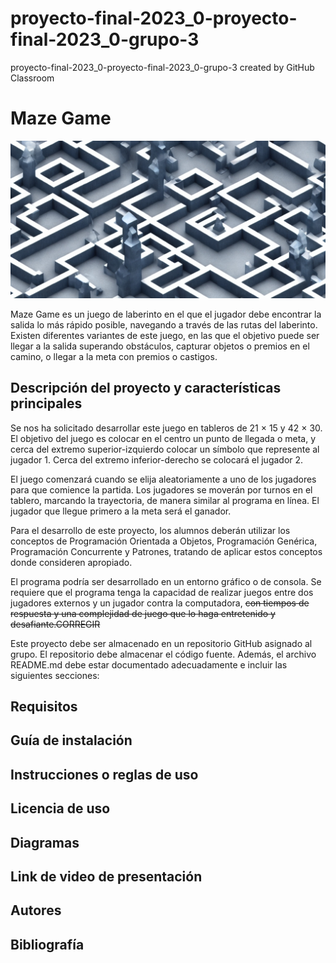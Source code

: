 # proyecto-final-2023_0-proyecto-final-2023_0-grupo-3
proyecto-final-2023_0-proyecto-final-2023_0-grupo-3 created by GitHub Classroom
# Maze Game

![Maze Game Logo](https://github.com/CS1103/proyecto-final-2023_0-proyecto-final-2023_0-grupo-3/blob/main/prueba1.png)

Maze Game es un juego de laberinto en el que el jugador debe encontrar la salida lo más rápido posible, navegando a través de las rutas del laberinto.   
Existen diferentes variantes de este juego, en las que el objetivo puede ser llegar a la salida superando obstáculos, capturar objetos o premios 
en el camino, o llegar a la meta con premios o castigos.

## Descripción del proyecto y características principales

Se nos ha solicitado desarrollar este juego en tableros de 21 × 15 y 42 × 30. El objetivo del juego es colocar en el centro un punto de llegada o meta, y
cerca del extremo superior-izquierdo colocar un símbolo que represente al jugador 1. Cerca del extremo inferior-derecho se colocará el jugador 2. 

El juego comenzará cuando se elija aleatoriamente a uno de los jugadores para que comience la partida. Los jugadores se moverán por turnos en el tablero, 
marcando la trayectoria, de manera similar al programa en línea. El jugador que llegue primero a la meta será el ganador.

Para el desarrollo de este proyecto, los alumnos deberán utilizar los conceptos de Programación Orientada a Objetos, Programación Genérica, Programación
Concurrente y Patrones, tratando de aplicar estos conceptos donde consideren apropiado.

El programa podría ser desarrollado en un entorno gráfico o de consola. Se requiere que el programa tenga la capacidad de realizar juegos entre dos jugadores
externos y un jugador contra la computadora, ~~con tiempos de respuesta y una complejidad de juego que lo haga entretenido y desafiante.CORREGIR~~

Este proyecto debe ser almacenado en un repositorio GitHub asignado al grupo. El repositorio debe almacenar el código fuente. Además, el archivo README.md
debe estar documentado adecuadamente e incluir las siguientes secciones:




## Requisitos  

## Guía de instalación  

## Instrucciones o reglas de uso  

## Licencia de uso  

## Diagramas  

## Link de video de presentación  

## Autores  

## Bibliografía  


